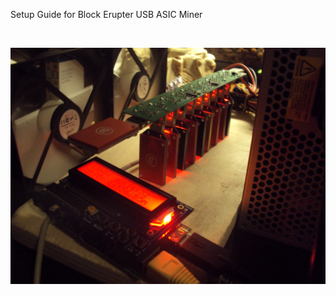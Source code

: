 Setup Guide for Block Erupter USB ASIC Miner


<BR>
  
 

![Alt text](https://github.com/JonnyBanana/Mining_Stuff/blob/main/USB_Block_Erupter/ERUPTER.JPG)

</BR>
